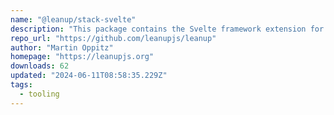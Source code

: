 ```yaml
---
name: "@leanup/stack-svelte"
description: "This package contains the Svelte framework extension for the @leanup/cli."
repo_url: "https://github.com/leanupjs/leanup"
author: "Martin Oppitz"
homepage: "https://leanupjs.org"
downloads: 62
updated: "2024-06-11T08:58:35.229Z"
tags: 
  - tooling
---
```

